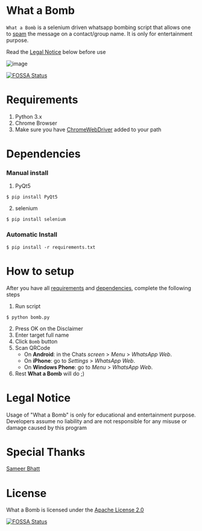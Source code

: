 # What a Bomb

`What a Bomb` is a selenium driven whatsapp bombing script that allows one to [spam](https://en.wikipedia.org/wiki/Mobile_phone_spam) the message on a contact/group name. It is only for entertainment purpose.

Read the [Legal Notice](#legal-notice) below before use 

![image](https://user-images.githubusercontent.com/28386721/41796697-27e17cc6-7685-11e8-84b2-d3c55cf5f803.png)

[![FOSSA Status](https://app.fossa.io/api/projects/git%2Bgithub.com%2Ftbhaxor%2Fwhatabomb.svg?type=shield)](https://app.fossa.io/projects/git%2Bgithub.com%2Ftbhaxor%2Fwhatabomb?ref=badge_shield)

# Requirements
1. Python 3.x
2. Chrome Browser
3. Make sure you have [ChromeWebDriver](http://chromedriver.chromium.org/downloads) added to your path

# Dependencies
### Manual install
1. PyQt5
```
$ pip install PyQt5
```
2. selenium
```
$ pip install selenium
```

### Automatic Install
```
$ pip install -r requirements.txt
```

# How to setup
After you have all [requirements](#requirements) and [dependencies](#dependencies), complete the following steps
1. Run script
```
$ python bomb.py
```
2. Press OK on the Disclaimer
3. Enter target full name
4. Click `Bomb` button
5. Scan QRCode
    + On **Android**: in the Chats _screen_ > _Menu_ > _WhatsApp Web_.
    + On **iPhone**: go to _Settings_ > _WhatsApp Web_.
    + On **Windows Phone**: go to _Menu_ > _WhatsApp Web_.
6. Rest **What a Bomb** will do ;)

# Legal Notice
Usage of "What a Bomb" is only for educational and entertainment purpose. Developers assume no liability and are not responsible for any misuse or damage caused by this program

# Special Thanks
[Sameer Bhatt](https://github.com/bhattsameer)

# License
What a Bomb is licensed under the [Apache License 2.0](https://github.com/tbhaxor/whatabomb/blob/master/LICENSE)


[![FOSSA Status](https://app.fossa.io/api/projects/git%2Bgithub.com%2Ftbhaxor%2Fwhatabomb.svg?type=large)](https://app.fossa.io/projects/git%2Bgithub.com%2Ftbhaxor%2Fwhatabomb?ref=badge_large)
